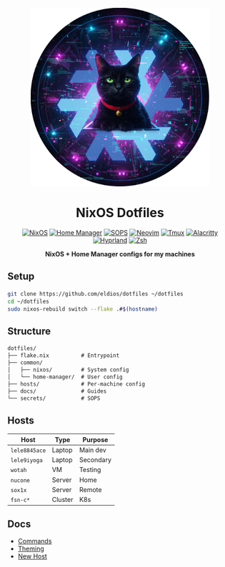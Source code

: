 <p align="center">
  <img src="assets/logo.png" alt="NixOS Dotfiles Logo" width="400"/>
</p>

<h1 align="center">NixOS Dotfiles</h1>

<p align="center">
  <a href="https://nixos.org/"><img src="https://img.shields.io/badge/NixOS-5277C3?style=for-the-badge&logo=nixos&logoColor=white" alt="NixOS"></a>
  <a href="https://github.com/nix-community/home-manager"><img src="https://img.shields.io/badge/Home_Manager-5277C3?style=for-the-badge&logo=nixos&logoColor=white" alt="Home Manager"></a>
  <a href="https://github.com/Mic92/sops-nix"><img src="https://img.shields.io/badge/SOPS-FF6C37?style=for-the-badge&logo=terraform&logoColor=white" alt="SOPS"></a>
  <a href="https://github.com/neovim/neovim"><img src="https://img.shields.io/badge/Neovim-57A143?style=for-the-badge&logo=neovim&logoColor=white" alt="Neovim"></a>
  <a href="https://github.com/tmux/tmux"><img src="https://img.shields.io/badge/Tmux-1BB91F?style=for-the-badge&logo=tmux&logoColor=white" alt="Tmux"></a>
  <a href="https://github.com/alacritty/alacritty"><img src="https://img.shields.io/badge/Alacritty-F46D01?style=for-the-badge&logo=alacritty&logoColor=white" alt="Alacritty"></a>
  <a href="https://hyprland.org/"><img src="https://img.shields.io/badge/Hyprland-00ACC1?style=for-the-badge&logo=wayland&logoColor=white" alt="Hyprland"></a>
  <a href="https://github.com/zsh-users/zsh"><img src="https://img.shields.io/badge/Zsh-1A2C34?style=for-the-badge&logo=gnu-bash&logoColor=white" alt="Zsh"></a>
</p>

<p align="center">
  <b>NixOS + Home Manager configs for my machines</b>
</p>

## Setup

```bash
git clone https://github.com/eldios/dotfiles ~/dotfiles
cd ~/dotfiles
sudo nixos-rebuild switch --flake .#$(hostname)
```

## Structure

```
dotfiles/
├── flake.nix          # Entrypoint
├── common/
│   ├── nixos/         # System config
│   └── home-manager/  # User config
├── hosts/             # Per-machine config
├── docs/              # Guides
└── secrets/           # SOPS
```

## Hosts

| Host | Type | Purpose |
|------|------|---------|
| `lele8845ace` | Laptop | Main dev |
| `lele9iyoga` | Laptop | Secondary |
| `wotah` | VM | Testing |
| `nucone` | Server | Home |
| `sox1x` | Server | Remote |
| `fsn-c*` | Cluster | K8s |

## Docs

- [Commands](docs/nixos-commands.md)
- [Theming](docs/theming.md)
- [New Host](docs/new-host.md)
